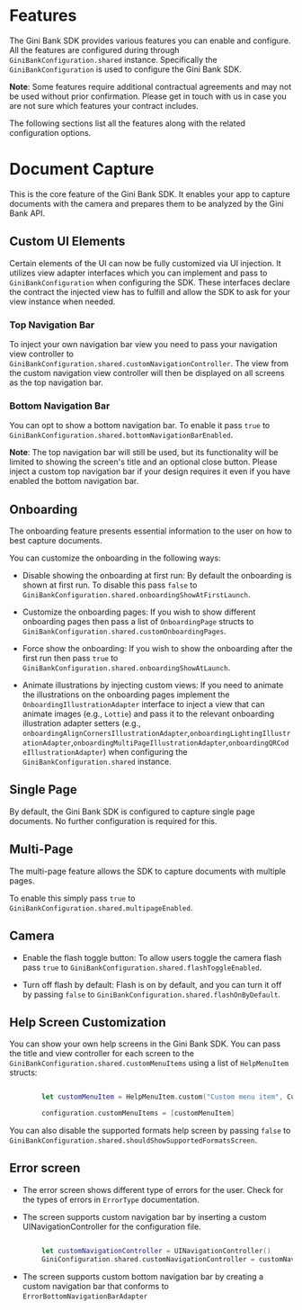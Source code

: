 Features
=========

The Gini Bank SDK provides various features you can enable and configure. All the features are configured during
through `GiniBankConfiguration.shared` instance. Specifically the `GiniBankConfiguration` is used to configure the Gini
Bank SDK.

**Note**: Some features require additional contractual agreements and may not be used without prior confirmation. Please get in touch with us in case you are not sure which features your contract includes.

The following sections list all the features along with the related configuration options.

# Document Capture

This is the core feature of the Gini Bank SDK. It enables your app to capture documents with the camera and prepares
them to be analyzed by the Gini Bank API.

## Custom UI Elements

Certain elements of the UI can now be fully customized via UI injection. It utilizes view adapter interfaces which you
can implement and pass to `GiniBankConfiguration` when configuring the SDK. These interfaces declare the contract the injected
view has to fulfill and allow the SDK to ask for your view instance when needed.

### Top Navigation Bar

To inject your own navigation bar view you need to pass your navigation view controller to 
`GiniBankConfiguration.shared.customNavigationController`.
The view from the custom navigation view controller will then be displayed on all screens as the top navigation bar.

### Bottom Navigation Bar

You can opt to show a bottom navigation bar. To enable it pass `true` to
`GiniBankConfiguration.shared.bottomNavigationBarEnabled`.

**Note**:  The top navigation bar will still be used, but its    functionality will be limited to showing the screen's title and
an optional close button. Please inject a custom top navigation bar if your design requires it even if you have enabled the bottom navigation bar.

## Onboarding

The onboarding feature presents essential information to the user on how to best capture documents.

You can customize the onboarding in the following ways:

* Disable showing the onboarding at first run:
   By default the onboarding is shown at first run. To disable this pass `false` to
   `GiniBankConfiguration.shared.onboardingShowAtFirstLaunch`.

* Customize the onboarding pages:
   If you wish to show different onboarding pages then pass a list of `OnboardingPage` structs to `GiniBankConfiguration.shared.customOnboardingPages`.

* Force show the onboarding:
   If you wish to show the onboarding after the first run then pass `true` to
   `GiniBankConfiguration.shared.onboardingShowAtLaunch`.

* Animate illustrations by injecting custom views:
   If you need to animate the illustrations on the onboarding pages implement the `OnboardingIllustrationAdapter`
   interface to inject a view that can animate images (e.g., `Lottie`) and
   pass it to the relevant onboarding illustration adapter setters (e.g.,
   `onboardingAlignCornersIllustrationAdapter`,`onboardingLightingIllustrationAdapter`,`onboardingMultiPageIllustrationAdapter`,`onboardingQRCodeIllustrationAdapter`) when configuring the `GiniBankConfiguration.shared` instance.

## Single Page

By default, the Gini Bank SDK is configured to capture single page documents. No further configuration is required for
this.

## Multi-Page

The multi-page feature allows the SDK to capture documents with multiple pages.

To enable this simply pass `true` to `GiniBankConfiguration.shared.multipageEnabled`.

## Camera

* Enable the flash toggle button:
   To allow users toggle the camera flash pass `true` to `GiniBankConfiguration.shared.flashToggleEnabled`.

* Turn off flash by default:
   Flash is on by default, and you can turn it off by passing `false` to `GiniBankConfiguration.shared.flashOnByDefault`.
## Help Screen Customization

You can show your own help screens in the Gini Bank SDK.
You can pass the title and view controller for each screen to the
`GiniBankConfiguration.shared.customMenuItems` using a list of `HelpMenuItem` structs:

``` swift

        let customMenuItem = HelpMenuItem.custom("Custom menu item", CustomMenuItemViewController())

        configuration.customMenuItems = [customMenuItem]
 ```           

You can also disable the supported formats help screen by passing `false` to
`GiniBankConfiguration.shared.shouldShowSupportedFormatsScreen`.

## Error screen

* The error screen shows different type of errors for the user. 
    Check for the types of errors in `ErrorType` documentation.

* The screen supports custom navigation bar by inserting a custom UINavigationController for the configuration file.  
``` swift

        let customNavigationController = UINavigationController()
        GiniConfiguration.shared.customNavigationController = customNavigationController
 ```      
 
 * The screen supports custom bottom navigation bar by creating a custom navigation bar that conforms to `ErrorBottomNavigationBarAdapter`
      
